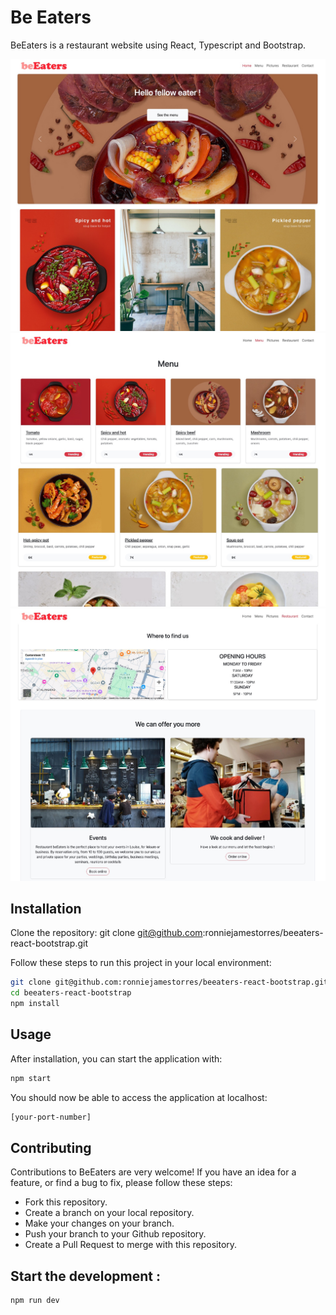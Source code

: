 # Be Eaters

BeEaters is a restaurant website using React, Typescript and Bootstrap.

![Screenshot of the app](./src/images/homepage-screenshot.jpg)
![Screenshot of the app](./src/images/menu-screenshot.jpg)
![Screenshot of the app](./src/images/restaurant-screenshot.jpg)

## Installation

Clone the repository:
git clone git@github.com:ronniejamestorres/beeaters-react-bootstrap.git

Follow these steps to run this project in your local environment:

```bash
git clone git@github.com:ronniejamestorres/beeaters-react-bootstrap.git
cd beeaters-react-bootstrap
npm install
```

## Usage

After installation, you can start the application with:

```bash
npm start
```

You should now be able to access the application at localhost:

```bash
[your-port-number]
```

## Contributing

Contributions to BeEaters are very welcome! If you have an idea for a feature, or find a bug to fix, please follow these steps:

- Fork this repository.
- Create a branch on your local repository.
- Make your changes on your branch.
- Push your branch to your Github repository.
- Create a Pull Request to merge with this repository.

## Start the development :

```bash
npm run dev
```

